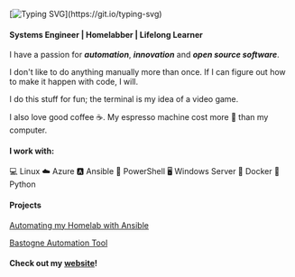 [![Typing SVG](https://readme-typing-svg.demolab.com?font=Fira+Code&size=30&pause=1000&width=435&lines=My+name+is+Josh.;I+like+to+do+nerd+stuff.+;I+share+some+of+it+here.)](https://git.io/typing-svg)

#### Systems Engineer | Homelabber | Lifelong Learner

I have a passion for ***automation***, ***innovation*** and ***open source software***. 

I don't like to do anything manually more than once. If I can figure out how to make it happen with code, I will. 

I do this stuff for fun; the terminal is my idea of a video game.  

I also love good coffee ☕. My espresso machine cost more 💸 than my computer.

#### I work with: 

💻 Linux
☁️ Azure
🅰️ Ansible
🐚 PowerShell
🖥️ Windows Server
🐋 Docker
🐍 Python
 

#### Projects

[Automating my Homelab with Ansible](https://github.com/joshrnoll/ansible-collection-homelab)

[Bastogne Automation Tool](https://github.com/joshrnoll/BAT)



#### Check out my [website](https://joshrnoll.com)!